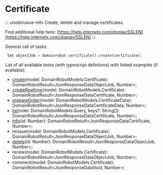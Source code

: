 # Certificate

::: unobtrusive-info
Create, delete and manage certificates.

Find additional help here: [https://help.internetx.com/display/SSLEN](https://help.internetx.com/display/SSLEN)
:::

General call of tasks:

```javascript
 let objectJob = domainrobot.certificate().create(certificate);
```

List of all available tasks (with typescript defintions) with linked examples (if available):

* [create](https://github.com/InterNetX/js-domainrobot-sdk/blob/master/examples/certificate/CertificateCreate.js)(model: DomainRobotModels.Certificate): DomainRobotResult<JsonResponseDataObjectJob, Number>;
* [createRealtime](https://github.com/InterNetX/js-domainrobot-sdk/blob/master/examples/certificate/CertificateCreateRealtime.js)(model: DomainRobotModels.Certificate): DomainRobotResult<JsonResponseDataCertificate, Number>;
* [prepareOrder](https://github.com/InterNetX/js-domainrobot-sdk/blob/master/examples/certificate/CertificatePrepareOrder.js)(model: DomainRobotModels.CertificateData): DomainRobotResult<JsonResponseDataCertificateData, Number>;
* [list](https://github.com/InterNetX/js-domainrobot-sdk/blob/master/examples/certificate/CertificateList.js)(odel: DomainRobotModels.Query, keys?: String[]): DomainRobotResult<JsonResponseDataCertificate, Number>;
* [info](https://github.com/InterNetX/js-domainrobot-sdk/blob/master/examples/certificate/CertificateInfo.js)(id: Number): DomainRobotResult<JsonResponseDataCertificate, Number>;
* reissue(model: DomainRobotModels.Certificate): DomainRobotResult<JsonResponseDataObjectJob, Number>;
* [delete](https://github.com/InterNetX/js-domainrobot-sdk/blob/master/examples/certificate/CertificateDelete.js)(id: Number): DomainRobotResult<JsonResponseDataObjectJob, Number>;
* renew(model: DomainRobotModels.Certificate): DomainRobotResult<JsonResponseDataObjectJob, Number>;
* comment(model: DomainRobotModels.Certificate): DomainRobotResult<JsonResponseDataVoid, Number>;
